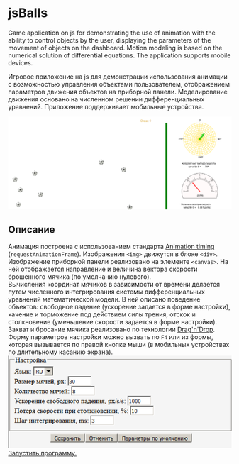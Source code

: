 # jsBalls
Game application on js for demonstrating the use of animation with the ability to control objects by the user, displaying the parameters of the movement of objects on the dashboard. Motion modeling is based on the numerical solution of differential equations. The application supports mobile devices.

Игровое приложение на js для демонстрации использования анимации с возможностью управления объектами пользователем, отображением параметров движения объектов на приборной панели. Моделирование движения основано на численном решении дифференциальных уравнений. Приложение поддерживает мобильные устройства. 

![Скрин приложения](jsBalls.png)

## Описание

Анимация построена с использованием стандарта [Animation timing](https://www.w3.org/TR/animation-timing/) (`requestAnimationFrame`). Изображения `<img>` движутся в блоке `<div>`. Изображение приборной панели реализовано на элементе `<canvas>`. На ней отображается направление и величина вектора скорости брошенного мячика (по умолчанию нулевого).  
Вычисления координат мячиков в зависимости от времени делается путем численного интегрирования системы дифференциальных уравнений математической модели. В ней описано поведение объектов: свободное падение (ускорение задается в форме настройки), качение и торможение под действием силы трения, отскок и столкновение (уменьшение скорости задается в форме настройки).  
Захват и бросание мячика реализовано по технологии [Drag'n'Drop]( https://learn.javascript.ru/drag-and-drop-objects).  
Форму параметров настройки можно вызвать по `F4` или из формы, которая вызывается по правой кнопке мыши (в мобильных устройствах по длительному касанию экрана).  
![Скрин формы настройки](parameters.png)  
[Запустить программу.]( http://sergechurkin.vacau.com/ball.html)
